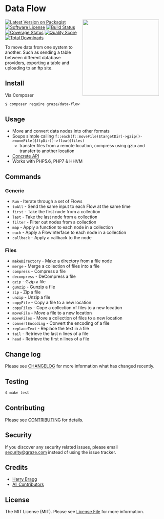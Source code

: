 # Data Flow

<img align="right" src="http://media2.giphy.com/media/eYkKx0gbmavMQ/giphy.gif" width="250" />

[![Latest Version on Packagist](https://img.shields.io/packagist/v/graze/data-flow.svg?style=flat-square)](https://packagist.org/packages/graze/data-flow)
[![Software License](https://img.shields.io/badge/license-MIT-brightgreen.svg?style=flat-square)](LICENSE.md)
[![Build Status](https://img.shields.io/travis/graze/data-flow/master.svg?style=flat-square)](https://travis-ci.org/graze/data-flow)
[![Coverage Status](https://img.shields.io/scrutinizer/coverage/g/graze/data-flow.svg?style=flat-square)](https://scrutinizer-ci.com/g/graze/data-flow/code-structure)
[![Quality Score](https://img.shields.io/scrutinizer/g/graze/data-flow.svg?style=flat-square)](https://scrutinizer-ci.com/g/graze/data-flow)
[![Total Downloads](https://img.shields.io/packagist/dt/graze/data-flow.svg?style=flat-square)](https://packagist.org/packages/graze/data-flow)

To move data from one system to another. Such as sending a table between different database providers, exporting a table and uploading to an ftp site.

## Install

Via Composer

```bash
$ composer require graze/data-flow
```

## Usage

- Move and convert data nodes into other formats
- Soups simple calling `f::each(f::moveFile($targetDir)->gzip()->moveFile($ftpDir))->flow($files)`
  - transfer files from a remote location, compress using gzip and transfer to another location
- [Concrete API](docs/Concrete.md)
- Works with PHP5.6, PHP7 & HHVM

## Commands

### Generic

- `Run` - Iterate through a set of Flows
- `toAll` - Send the same input to each Flow at the same time
- `first` - Take the first node from a collection
- `last` - Take the last node from a collection
- `filter` - Filter out nodes from a collection
- `map` - Apply a function to each node in a collection
- `each` - Apply a FlowInterface to each node in a collection
- `callback` - Apply a callback to the node

### Files

- `makeDirectory` - Make a directory from a file node
- `merge` - Merge a collection of files into a file
- `compress` - Compress a file
- `decompress` - DeCompress a file
- `gzip` - Gzip a file
- `gunzip` - Gunzip a file
- `zip` - Zip a file
- `unzip` - Unzip a file
- `copyFile` - Copy a file to a new location
- `copyFiles` - Cope a collection of files to a new location
- `moveFile` - Move a file to a new location
- `moveFiles` - Move a collection of files to a new location
- `convertEncoding` - Convert the encoding of a file
- `replaceText` - Replace the text in a file
- `tail` - Retrieve the last n lines of a file
- `head` - Retrieve the first n lines of a file

## Change log

Please see [CHANGELOG](CHANGELOG.md) for more information what has changed recently.

## Testing

``` bash
$ make test
```

## Contributing

Please see [CONTRIBUTING](CONTRIBUTING.md) for details.

## Security

If you discover any security related issues, please email security@graze.com instead of using the issue tracker.

## Credits

- [Harry Bragg](https://github.com/h-bragg)
- [All Contributors](../../contributors)

## License

The MIT License (MIT). Please see [License File](LICENSE.md) for more information.
